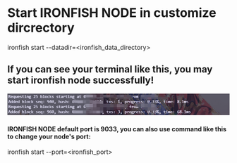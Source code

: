 # Start IRONFISH NODE in customize dircrectory

ironfish start --datadir=<ironfish_data_directory>

## If you can see your terminal like this, you may start ironfish node successfully!

![](https://github.com/IiVvYy-ivy/Iron-Fish-OM/blob/main/Images/start_node_success.png)

#### IRONFISH NODE default port is 9033, you can also use command like this to change your node's port:

ironfish start --port=<ironfish_port> 
